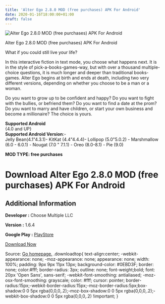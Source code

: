 ```yaml
---
title: 'Alter Ego 2.8.0 MOD (free purchases) APK For Android'
date: 2020-01-16T18:00:00+01:00
draft: false
---
```


![Alter Ego 2.8.0 MOD (free purchases) APK For Android](https://i2.wp.com/apkhome.net/wp-content/uploads/2020/01/Alter-Ego-2.8.0-MOD-free-purchases.png "Alter Ego 2.8.0 MOD (free purchases) APK For Android")

  

Alter Ego 2.8.0 MOD (free purchases) APK For Android

What if you could still live your life?

In this interactive fiction in text mode, you choose what happens next. It is in the style of pick-a-books-games-way, but with over a thousand multiple-choice questions, it is much longer and deeper than traditional books-games. Alter Ego begins at birth and ends at death, including two very different versions, depending on whether you choose to be a man or a woman.

Do you want to grow up to be confident and happy? Do you want to fight with the bullies, or befriend them? Do you want to find a date at the prom? Do you want to marry and have children, or start your own business and become a millionaire? The choice is yours.

**Supported Android**  
{4.0 and UP}  
**Supported Android Version**:-  
Jelly Bean(4.1"4.3.1)- KitKat (4.4"4.4.4)- Lollipop (5.0"5.0.2) - Marshmallow (6.0 - 6.0.1) - Nougat (7.0 " 7.1.1) - Oreo (8.0-8.1) - Pie (9.0)

**MOD TYPE: free purchases**

Download Alter Ego 2.8.0 MOD (free purchases) APK For Android
=============================================================

Additional Information
----------------------

**Developer :** Choose Multiple LLC

**Version :** 1.6.4

**Google Play :** [PlayStore](https://play.google.com/store/apps/details?id=com.playalterego.android)

  

[Download Now](https://store4app.co/post/alter-ego-2-8-0-mod-free-purchases-apk-for-android_1579193737)

  
Source: [Go homepage.](https://store4app.co/post/alter-ego-2-8-0-mod-free-purchases-apk-for-android_1579193737) .downloadtop{ text-align:center; -webkit-appearance: none; -moz-appearance: none; appearance: none; width: 100%; padding: 9px 9px 11px 13px; background-color: #0EBD3F; border: none; color:#fff; border-radius: 3px; outline: none; font-weight;bold; font: 20px 'Open Sans', sans-serif; -webkit-font-smoothing: antialiased; -moz-osx-font-smoothing: grayscale; color: #fff; cursor: pointer; border-radius:15px;-webkit-border-radius:15px;-moz-border-radius:5px;box-shadow:0 0 5px rgba(0,0,0,.2);-moz-box-shadow:0 0 5px rgba(0,0,0,.2);-webkit-box-shadow:0 0 5px rgba(0,0,0,.2) !important; }
